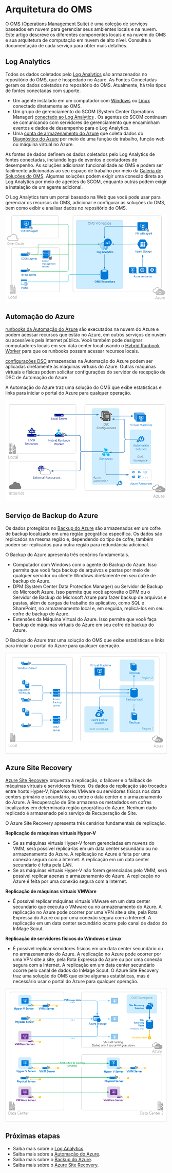 <properties 
   pageTitle="Arquitetura do OMS (Operations Management Suite) | Microsoft Azure"
   description="O OMS (Microsoft Operations Management Suite) é a solução de gerenciamento de TI baseada em nuvem da Microsoft que ajuda a gerenciar e proteger sua infraestrutura local e de nuvem.  Este artigo identifica os diferentes serviços incluídos no OMS e fornece links para o conteúdo detalhado."
   services="operations-management-suite"
   documentationCenter=""
   authors="bwren"
   manager="jwhit"
   editor="tysonn" />
<tags 
   ms.service="operations-management-suite"
   ms.devlang="na"
   ms.topic="get-started-article"
   ms.tgt_pltfrm="na"
   ms.workload="infrastructure-services"
   ms.date="08/05/2016"
   ms.author="bwren" />


# <a name="oms-architecture"></a>Arquitetura do OMS

O [OMS (Operations Management Suite)](https://azure.microsoft.com/documentation/services/operations-management-suite/) é uma coleção de serviços baseados em nuvem para gerenciar seus ambientes locais e na nuvem.  Este artigo descreve os diferentes componentes locais e na nuvem do OMS e sua arquitetura de computação em nuvem de alto nível.  Consulte a documentação de cada serviço para obter mais detalhes.

## <a name="log-analytics"></a>Log Analytics

Todos os dados coletados pelo [Log Analytics](https://azure.microsoft.com/documentation/services/log-analytics/) são armazenados no repositório do OMS, que é hospedado no Azure.  As Fontes Conectadas geram os dados coletados no repositório do OMS.  Atualmente, há três tipos de fontes conectadas com suporte.

- Um agente instalado em um computador com [Windows](../log-analytics/log-analytics-windows-agents.md) ou [Linux](../log-analytics/log-analytics-linux-agents.md) conectado diretamente ao OMS.
- Um grupo de gerenciamento do SCOM (System Center Operations Manager) [conectado ao Log Analytics](../log-analytics/log-analytics-om-agents.md) .  Os agentes do SCOM continuam se comunicando com servidores de gerenciamento que encaminham eventos e dados de desempenho para o Log Analytics.
- Uma [conta de armazenamento do Azure](../log-analytics/log-analytics-azure-storage.md) que coleta dados do [Diagnóstico do Azure](../cloud-services/cloud-services-dotnet-diagnostics.md) por meio de uma função de trabalho, função web ou máquina virtual no Azure.

As fontes de dados definem os dados coletados pelo Log Analytics de fontes conectadas, incluindo logs de eventos e contadores de desempenho.  As soluções adicionam funcionalidade ao OMS e podem ser facilmente adicionadas ao seu espaço de trabalho por meio da [Galeria de Soluções do OMS](../log-analytics/log-analytics-add-solutions.md).  Algumas soluções podem exigir uma conexão direta ao Log Analytics por meio de agentes do SCOM, enquanto outras podem exigir a instalação de um agente adicional.

O Log Analytics tem um portal baseado na Web que você pode usar para gerenciar os recursos do OMS, adicionar e configurar as soluções do OMS, bem como exibir e analisar dados no repositório do OMS.

![Arquitetura de alto nível do Log Analytics](media/operations-management-suite-architecture/log-analytics.png)


## <a name="azure-automation"></a>Automação do Azure

[runbooks da Automação do Azure](http://azure.microsoft.com/documentation/services/automation) são executados na nuvem do Azure e podem acessar recursos que estão no Azure, em outros serviços de nuvem ou acessíveis pela Internet pública.  Você também pode designar computadores locais em seu data center local usando o [Hybrid Runbook Worker](../automation/automation-hybrid-runbook-worker.md) para que os runbooks possam acessar recursos locais.

[configurações DSC](../automation/automation-dsc-overview.md) armazenadas na Automação do Azure podem ser aplicadas diretamente às máquinas virtuais do Azure.  Outras máquinas virtuais e físicas podem solicitar configurações do servidor de recepção de DSC de Automação do Azure.

A Automação do Azure traz uma solução do OMS que exibe estatísticas e links para iniciar o portal do Azure para qualquer operação.

![Arquitetura de alto nível da Automação do Azure](media/operations-management-suite-architecture/automation.png)

## <a name="azure-backup"></a>Serviço de Backup do Azure

Os dados protegidos no [Backup do Azure](http://azure.microsoft.com/documentation/services/backup) são armazenados em um cofre de backup localizado em uma região geográfica específica.  Os dados são replicados na mesma região e, dependendo do tipo de cofre, também podem ser replicados para outra região para redundância adicional.

O Backup do Azure apresenta três cenários fundamentais.

- Computador com Windows com o agente do Backup do Azure.  Isso permite que você faça backup de arquivos e pastas por meio de qualquer servidor ou cliente Windows diretamente em seu cofre de backup do Azure.  
- DPM (System Center Data Protection Manager) ou Servidor de Backup do Microsoft Azure. Isso permite que você aproveite o DPM ou o Servidor de Backup do Microsoft Azure para fazer backup de arquivos e pastas, além de cargas de trabalho do aplicativo, como SQL e SharePoint, no armazenamento local e, em seguida, replicá-los em seu cofre de backup do Azure.
- Extensões da Máquina Virtual do Azure.  Isso permite que você faça backup de máquinas virtuais do Azure em seu cofre de backup do Azure.

O Backup do Azure traz uma solução do OMS que exibe estatísticas e links para iniciar o portal do Azure para qualquer operação.

![Arquitetura de alto nível do Backup do Azure](media/operations-management-suite-architecture/backup.png)

## <a name="azure-site-recovery"></a>Azure Site Recovery

[Azure Site Recovery](http://azure.microsoft.com/documentation/services/site-recovery) orquestra a replicação, o failover e o failback de máquinas virtuais e servidores físicos. Os dados de replicação são trocados entre hosts Hyper-V, hipervisores VMware ou servidores físicos nos data centers primário e secundário, ou entre o data center e o armazenamento do Azure.  A Recuperação de Site armazena os metadados em cofres localizados em determinada região geográfica do Azure. Nenhum dado replicado é armazenado pelo serviço da Recuperação de Site.

O Azure Site Recovery apresenta três cenários fundamentais de replicação.

**Replicação de máquinas virtuais Hyper-V**
- Se as máquinas virtuais Hyper-V forem gerenciadas em nuvens do VMM, será possível replicá-las em um data center secundário ou no armazenamento do Azure.  A replicação no Azure é feita por uma conexão segura com a Internet.  A replicação em um data center secundário é feita pela LAN.
- Se as máquinas virtuais Hyper-V não forem gerenciadas pelo VMM, será possível replicar apenas o armazenamento do Azure.  A replicação no Azure é feita por uma conexão segura com a Internet.
 
**Replicação de máquinas virtuais VMWare**
- É possível replicar máquinas virtuais VMware em um data center secundário que executa o VMware ou no armazenamento do Azure.  A replicação no Azure pode ocorrer por uma VPN site a site, pela Rota Expressa do Azure ou por uma conexão segura com a Internet. A replicação em um data center secundário ocorre pelo canal de dados do InMage Scout.
 
**Replicação de servidores físicos do Windows e Linux** 
- É possível replicar servidores físicos em um data center secundário ou no armazenamento do Azure. A replicação no Azure pode ocorrer por uma VPN site a site, pela Rota Expressa do Azure ou por uma conexão segura com a Internet. A replicação em um data center secundário ocorre pelo canal de dados do InMage Scout.  O Azure Site Recovery traz uma solução do OMS que exibe algumas estatísticas, mas é necessário usar o portal do Azure para qualquer operação.

![Arquitetura de alto nível do Azure Site Recovery](media/operations-management-suite-architecture/site-recovery.png)


## <a name="next-steps"></a>Próximas etapas

- Saiba mais sobre o [Log Analytics](http://azure.microsoft.com/documentation/services/log-analytics).
- Saiba mais sobre a [Automação do Azure](https://azure.microsoft.com/documentation/services/automation).
- Saiba mais sobre o [Backup do Azure](http://azure.microsoft.com/documentation/services/backup).
- Saiba mais sobre o [Azure Site Recovery](http://azure.microsoft.com/documentation/services/site-recovery).



<!--HONumber=Oct16_HO2-->


